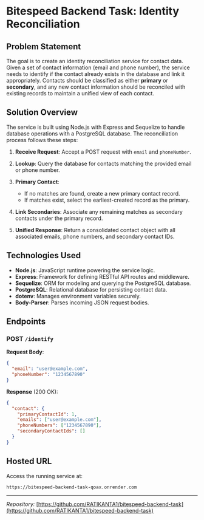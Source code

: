 # Bitespeed Backend Task: Identity Reconciliation

## Problem Statement

The goal is to create an identity reconciliation service for contact data. Given a set of contact information (email and phone number), the service needs to identify if the contact already exists in the database and link it appropriately. Contacts should be classified as either **primary** or **secondary**, and any new contact information should be reconciled with existing records to maintain a unified view of each contact.

## Solution Overview

The service is built using Node.js with Express and Sequelize to handle database operations with a PostgreSQL database. The reconciliation process follows these steps:

1. **Receive Request**: Accept a POST request with `email` and `phoneNumber`.
2. **Lookup**: Query the database for contacts matching the provided email or phone number.
3. **Primary Contact**:

   * If no matches are found, create a new primary contact record.
   * If matches exist, select the earliest-created record as the primary.
4. **Link Secondaries**: Associate any remaining matches as secondary contacts under the primary record.
5. **Unified Response**: Return a consolidated contact object with all associated emails, phone numbers, and secondary contact IDs.

## Technologies Used

* **Node.js**: JavaScript runtime powering the service logic.
* **Express**: Framework for defining RESTful API routes and middleware.
* **Sequelize**: ORM for modeling and querying the PostgreSQL database.
* **PostgreSQL**: Relational database for persisting contact data.
* **dotenv**: Manages environment variables securely.
* **Body-Parser**: Parses incoming JSON request bodies.

## Endpoints

### POST `/identify`

**Request Body**:

```json
{
  "email": "user@example.com",
  "phoneNumber": "1234567890"
}
```

**Response** (200 OK):

```json
{
  "contact": {
    "primaryContactId": 1,
    "emails": ["user@example.com"],
    "phoneNumbers": ["1234567890"],
    "secondaryContactIds": []
  }
}
```

## Hosted URL

Access the running service at:

```
https://bitespeed-backend-task-qoax.onrender.com
```

---

*Repository:* [https://github.com/RATIKANTA1/bitespeed-backend-task](https://github.com/RATIKANTA1/bitespeed-backend-task)
